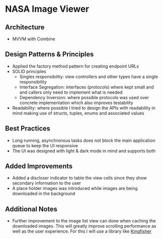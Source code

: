 # NASA Image Viewer

## Architecture

- MVVM with Combine

## Design Patterns & Principles

- Applied the factory method pattern for creating endpoint URLs
- SOLID principles
    - Singles responsibility: view controllers and other types have a single responsibility
    - Interface Segregation: interfaces (protocols) where kept small and and callers only need to implement what is needed
    - Dependency Inversion: where possible protocols was used over concrete implementation which also improves testability 
- Readability: where possible I tried to design the APIs with readability in mind making use of structs, tuples, enums and associated values

## Best Practices

- Long running, asynchronous tasks does not block the main application queue to keep the UI responsive
- The UI was designed with light & dark mode in mind and supports both

## Added Improvements

- Added a discloser indicator to table the view cells since they show secondary information to the user
- A place holder images was introduced while images are being downloaded in the background

## Additional Notes

- Further improvement to the image list view can done when caching the downloaded images. This will greatly improve scrolling performance as well as the user experience. For this I will use a library like [Kingfisher](https://github.com/onevcat/Kingfisher)
